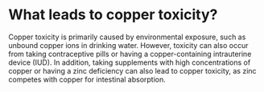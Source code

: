 # What leads to copper toxicity?

Copper toxicity is primarily caused by environmental exposure, such as unbound copper ions in drinking water. However, toxicity can also occur from taking contraceptive pills or having a copper-containing intrauterine device (IUD). In addition, taking supplements with high concentrations of copper or having a zinc deficiency can also lead to copper toxicity, as zinc competes with copper for intestinal absorption.